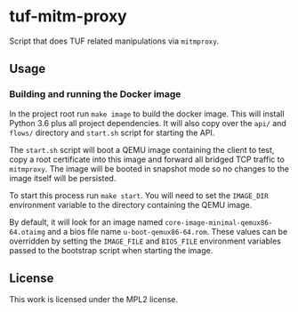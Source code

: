 # tuf-mitm-proxy

Script that does TUF related manipulations via `mitmproxy`.

## Usage

### Building and running the Docker image

In the project root run `make image` to build the docker image. This will install Python 3.6 plus all project dependencies. It will also copy over the `api/` and `flows/` directory and `start.sh` script for starting the API.

The `start.sh` script will boot a QEMU image containing the client to test, copy a root certificate into this image and forward all bridged TCP traffic to `mitmproxy`. The image will be booted in snapshot mode so no changes to the image itself will be persisted.

To start this process run `make start`. You will need to set the `IMAGE_DIR` environment variable to the directory containing the QEMU image.

By default, it will look for an image named `core-image-minimal-qemux86-64.otaimg` and a bios file name `u-boot-qemux86-64.rom`. These values can be overridden by setting the `IMAGE_FILE` and `BIOS_FILE` environment variables passed to the bootstrap script when starting the image.

## License

This work is licensed under the MPL2 license.
